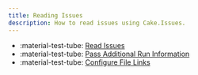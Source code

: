 ```yaml
---
title: Reading Issues
description: How to read issues using Cake.Issues.
---
```


<div class="grid cards" markdown>

- :material-test-tube: [Read Issues](reading-issues.md)
- :material-test-tube: [Pass Additional Run Information](run-information.md)
- :material-test-tube: [Configure File Links](file-linking.md)

</div>
